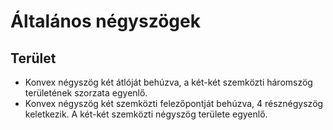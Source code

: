 # Általános négyszögek

## Terület

- Konvex négyszög két átlóját behúzva, a két-két szemközti háromszög területének szorzata egyenlő.
- Konvex négyszög két szemközti felezőpontját behúzva, 4 résznégyszög keletkezik. A két-két szemközti négyszög területe egyenlő.